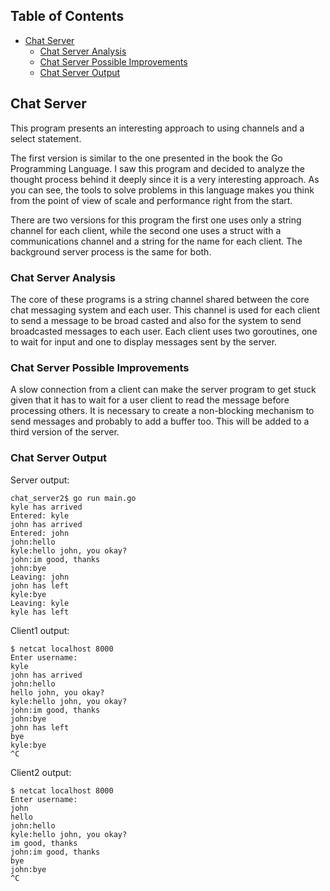 
## Table of Contents
- [Chat Server](#chat-server)
	- [Chat Server Analysis](#chat-server-analysis)
	- [Chat Server Possible Improvements](#chat-server-possible-improvements)
	- [Chat Server Output](#chat-server-output)

## Chat Server
This program presents an interesting approach to using channels and a select statement.

The first version is similar to the one presented in the book the Go Programming Language. 
I saw this program and decided to analyze the thought process behind it deeply since it is a very interesting approach. 
As you can see, the tools to solve problems in this language makes you think from the point of view of scale and performance right from
the start.

There are two versions for this program the first one uses only a string channel for each client, while the second one uses a 
struct with a communications channel and a string for the name for each client. The background server process is the same for both.

### Chat Server Analysis
The core of these programs is a string channel shared between the core chat messaging system and each user. 
This channel is used for each client to send a message to be broad casted and also for the system to send broadcasted 
messages to each user. Each client uses two goroutines, one to wait for input and one to display messages sent by the server.

### Chat Server Possible Improvements
A slow connection from a client can make the server program to get stuck given that it has to wait for a user client to 
read the message before processing others. It is necessary to create a non-blocking mechanism to send messages and probably 
to add a buffer too. This will be added to a third version of the server.

### Chat Server Output
Server output:
```
chat_server2$ go run main.go
kyle has arrived
Entered: kyle
john has arrived
Entered: john
john:hello
kyle:hello john, you okay?
john:im good, thanks
john:bye
Leaving: john
john has left
kyle:bye
Leaving: kyle
kyle has left
```

Client1 output:
```
$ netcat localhost 8000
Enter username:
kyle
john has arrived
john:hello
hello john, you okay?
kyle:hello john, you okay?
john:im good, thanks
john:bye
john has left
bye
kyle:bye
^C
```

Client2 output:
```
$ netcat localhost 8000
Enter username:
john
hello
john:hello
kyle:hello john, you okay?
im good, thanks
john:im good, thanks
bye
john:bye
^C
```

